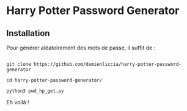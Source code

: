 # Harry Potter Password Generator

## Installation

Pour générer aléatoirement des mots de passe, il suffit de :

```{bash}

git clone https://github.com/damienliccia/harry-potter-password-generator

cd harry-potter-password-generator/

python3 pwd_hp_get.py

```

Eh voilà !
